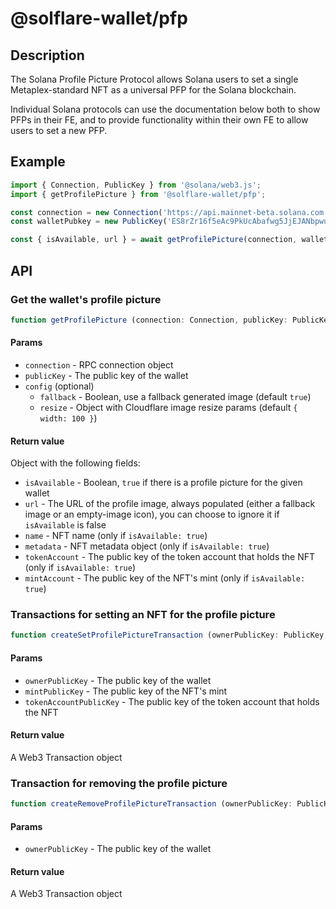 # @solflare-wallet/pfp

## Description

The Solana Profile Picture Protocol allows Solana users to set a single Metaplex-standard NFT as a universal PFP for the Solana blockchain.

Individual Solana protocols can use the documentation below both to show PFPs in their FE, and to provide functionality within their own FE to allow users to set a new PFP.

## Example

```javascript
import { Connection, PublicKey } from '@solana/web3.js';
import { getProfilePicture } from '@solflare-wallet/pfp';

const connection = new Connection('https://api.mainnet-beta.solana.com');
const walletPubkey = new PublicKey('ES8rZr16f5eAc9PkUcAbafwg5JjEJANbpwu92CF2Cbox');

const { isAvailable, url } = await getProfilePicture(connection, walletPubkey);
```

## API

### Get the wallet's profile picture

```javascript
function getProfilePicture (connection: Connection, publicKey: PublicKey, config: ProfilePictureConfig): Promise<ProfilePicture>
```

#### Params
- `connection` - RPC connection object
- `publicKey` - The public key of the wallet
- `config` (optional)
  - `fallback` - Boolean, use a fallback generated image (default `true`)
  - `resize` - Object with Cloudflare image resize params (default `{ width: 100 }`)

#### Return value
Object with the following fields:
- `isAvailable` - Boolean, `true` if there is a profile picture for the given wallet
- `url` - The URL of the profile image, always populated (either a fallback image or an empty-image icon), you can choose to ignore it if `isAvailable` is false
- `name` - NFT name (only if `isAvailable: true`)
- `metadata` - NFT metadata object (only if `isAvailable: true`)
- `tokenAccount` - The public key of the token account that holds the NFT (only if `isAvailable: true`)
- `mintAccount` - The public key of the NFT's mint (only if `isAvailable: true`)

### Transactions for setting an NFT for the profile picture

```javascript
function createSetProfilePictureTransaction (ownerPublicKey: PublicKey, mintPublicKey: PublicKey, tokenAccountPublicKey: PublicKey): Promise<Transaction>
```

#### Params
- `ownerPublicKey` - The public key of the wallet
- `mintPublicKey` - The public key of the NFT's mint
- `tokenAccountPublicKey` - The public key of the token account that holds the NFT

#### Return value
A Web3 Transaction object

### Transaction for removing the profile picture

```javascript
function createRemoveProfilePictureTransaction (ownerPublicKey: PublicKey): Promise<Transaction>
```

#### Params
- `ownerPublicKey` - The public key of the wallet

#### Return value
A Web3 Transaction object
